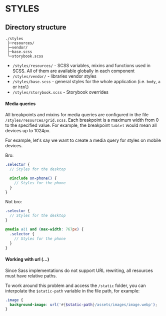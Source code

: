 # STYLES

## Directory structure

```
./styles
 ├─resources/
 ├─vendor/
 ├─base.scss
 └─storybook.scss
```

- `/styles/resources/` - SCSS variables, mixins and functions used in SCSS.
  All of them are available globally in each component
- `/styles/vendor/` - libraries vendor styles
- `/styles/base.scss` - general styles for the whole application (i.e. `body`, `a` or `html`)
- `/styles/storybook.scss` - Storybook overrides


#### Media queries

All breakpoints and mixins for media queries are configured in the file `/styles/resources/grid.scss`.
Each breakpoint is a maximum width from 0 to the specified value.
For example, the breakpoint `tablet` would mean all devices up to 1024px.

For example, let's say we want to create a media query for styles on mobile devices.

Bro:

```scss
.selector {
  // Styles for the desktop

  @include on-phone() {
    // Styles for the phone
  }
}
```

Not bro:

```scss
.selector {
  // Styles for the desktop
}

@media all and (max-width: 767px) {
  .selector {
    // Styles for the phone
  }
}
```

#### Working with url (...)

Since Sass implementations do not support URL rewriting, all resources must have relative paths.

To work around this problem and access the `/static` folder, you can interpolate the `$static-path` variable in the file path, for example:

```scss
.image {
  background-image: url('#{$static-path}/assets/images/image.webp');
}
```
